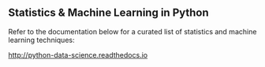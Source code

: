 ## Statistics & Machine Learning in Python

Refer to the documentation below for a curated list of statistics and machine learning techniques:

http://python-data-science.readthedocs.io